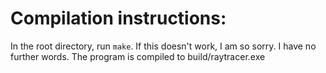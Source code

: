 # Compilation instructions:
In the root directory, run `make`.
If this doesn't work, I am so sorry. I have no further words.
The program is compiled to build/raytracer.exe